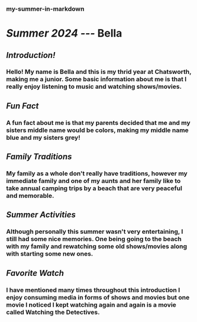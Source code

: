 ### my-summer-in-markdown

# ***Summer 2024 ---*** Bella

## *Introduction!*

### Hello! My name is Bella and this is my thrid year at Chatsworth, making me a junior. Some basic information about me is that I really enjoy listening to music and watching shows/movies. 

## *Fun Fact*
### A fun fact about me is that my parents decided that me and my sisters middle name would be colors, making my middle name blue and my sisters grey!

## *Family Traditions*
### My family as a whole don't really have traditions, however my immediate family and one of my aunts and her family like to take annual camping trips by a beach that are very peaceful and memorable. 

## *Summer Activities*
### Although personally this summer wasn't very entertaining, I still had some nice memories. One being going to the beach with my family and rewatching some old shows/movies along with starting some new ones. 

## *Favorite Watch*
### I have mentioned many times throughout this introduction I enjoy consuming media in forms of shows and movies but one movie I noticed I kept watching again and again is a movie called Watching the Detectives. 
